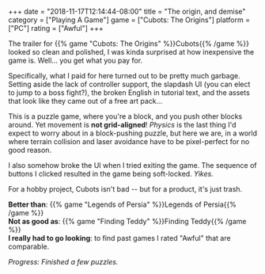 +++
date = "2018-11-17T12:14:44-08:00"
title = "The origin, and demise"
category = ["Playing A Game"]
game = ["Cubots: The Origins"]
platform = ["PC"]
rating = ["Awful"]
+++

The trailer for {{% game "Cubots: The Origins" %}}Cubots{{% /game %}} looked so clean and polished, I was kinda surprised at how inexpensive the game is.  Well... you get what you pay for.

Specifically, what I paid for here turned out to be pretty much garbage.  Setting aside the lack of controller support, the slapdash UI (you can elect to jump to a boss fight?), the broken English in tutorial text, and the assets that look like they came out of a free art pack...

This is a puzzle game, where you're a block, and you push other blocks around.  Yet movement is <b>not grid-aligned</b>!  <i>Physics</i> is the last thing I'd expect to worry about in a block-pushing puzzle, but here we are, in a world where terrain collision and laser avoidance have to be pixel-perfect for no good reason.

I also somehow broke the UI when I tried exiting the game.  The sequence of buttons I clicked resulted in the game being soft-locked.  <i>Yikes.</i>

For a hobby project, Cubots isn't bad -- but for a product, it's just trash.

<b>Better than</b>: {{% game "Legends of Persia" %}}Legends of Persia{{% /game %}}  
<b>Not as good as</b>: {{% game "Finding Teddy" %}}Finding Teddy{{% /game %}}  
<b>I really had to go looking</b>: to find past games I rated "Awful" that are comparable.

<i>Progress: Finished a few puzzles.</i>
